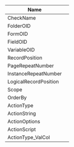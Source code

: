 | Name  |   |
| -- | -- |
|  CheckName |   |
|  FolderOID |   |
|  FormOID |   |
|  FieldOID |   |
|  VariableOID |   |
|  RecordPosition |   |
|  PageRepeatNumber |   |
|  InstanceRepeatNumber |   |
|  LogicalRecordPosition |   |
|  Scope |   |
|  OrderBy |   |
|  ActionType |   |
|  ActionString |   |
|  ActionOptions |   |
|  ActionScript |   |
|  ActionType_ValCol |   |
